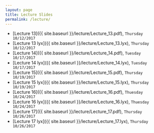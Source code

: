 ```yaml
---
layout: page
title: Lecture Slides
permalink: /lecture/
---
```



- [Lecture 13]({{ site.baseurl }}/lecture/Lecture_13.pdf), `Thursday 10/12/2017`
- [Lecture 13 lyx]({{ site.baseurl }}/lecture/Lecture_13.lyx), `Thursday 10/12/2017`
- [Lecture 14]({{ site.baseurl }}/lecture/Lecture_14.pdf), `Tuesday 10/17/2017`
- [Lecture 14 lyx]({{ site.baseurl }}/lecture/Lecture_14.lyx), `Tuesday 10/17/2017`
- [Lecture 15]({{ site.baseurl }}/lecture/Lecture_15.pdf), `Thursday 10/19/2017`
- [Lecture 15 lyx]({{ site.baseurl }}/lecture/Lecture_15.lyx), `Thursday 10/19/2017`
- [Lecture 16]({{ site.baseurl }}/lecture/Lecture_16.pdf), `Thuesday 10/24/2017`
- [Lecture 16 lyx]({{ site.baseurl }}/lecture/Lecture_16.lyx), `Thuesday 10/24/2017`
- [Lecture 17]({{ site.baseurl }}/lecture/Lecture_17.pdf), `Thursday 10/26/2017`
- [Lecture 17 lyx]({{ site.baseurl }}/lecture/Lecture_17.lyx), `Thursday 10/26/2017`
